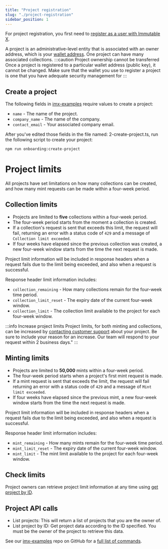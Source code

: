 ```yaml
---
title: "Project registration"
slug: "./project-registration"
sidebar_position: 1
---
```

For project registration, you first need to [register as a user with Immutable X](../getting-started-guide.md#register-a-user-account).

A project is an administrative-level entity that is associated with an owner address, which is your [wallet address](../getting-started-guide.md#wallet). One project can have many associated collections. 
:::caution Project ownership cannot be transferred
Once a project is registered to a particular wallet address (public key), it cannot be changed. Make sure that the wallet you use to register a project is one that you have adequate security management for
:::
## Create a project
The following fields in [imx-examples](https://github.com/immutable/imx-examples/blob/main/docs/onboarding.md) require values to create a project:
- `name` - The name of the project.
- `company_name` - The name of the company.
- `contact_email` - Your associated company email.

After you've edited those fields in the file named: 2-create-project.ts, run the following script to create your project:
```bash title="Create a project"
npm run onboarding:create-project
```
# Project limits
All projects have set limitations on how many collections can be created, and how many mint requests can be made within a four-week period. 

## Collection limits
- Projects are limited to **five** collections within a four-week period.
- The four-week period starts from the moment a collection is created.
- If a collection's request is sent that exceeds this limit, the request will fail, returning an error with a status code of `429` and a message of `Collection limit exceeded`.
- If four weeks have elapsed since the previous collection was created, a new four-week window starts from the time the next request is made.

Project limit information will be included in response headers when a request fails due to the limit being exceeded, and also when a request is successful.

Response header limit information includes:
- `collection_remaining` - How many collections remain for the four-week time period.
- `collection_limit_reset` - The expiry date of the current four-week window.
- `collection_limit` - The collection limit available to the project for each four-week window.

:::info Increase project limits
Project limits, for both minting and collections, can be increased by [contacting customer support](https://support.immutable.com/hc/en-us/requests/new) about your project. Be sure to include your reason for an increase. Our team will respond to your request within 2 business days."
:::
## Minting limits
- Projects are limited to **50,000** mints within a four-week period.
- The four-week period starts when a project's first mint request is made.
- If a mint request is sent that exceeds the limit, the request will fail returning an error with a status code of `429` and a message of `Mint limit exceeded`.
- If four weeks have elapsed since the previous mint, a new four-week window starts from the time the next request is made.

Project limit information will be included in response headers when a request fails due to the limit being exceeded, and also when a request is successful.

Response header limit information includes:
- `mint_remaining` - How many mints remain for the four-week time period.
- `mint_limit_reset` - The expiry date of the current four-week window.
- `mint_limit` - The mint limit available to the project for each four-week window.

## Check limits
Project owners can retrieve project limit information at any time using [get project by ID](https://github.com/immutable/imx-examples/blob/main/docs/administration.md#get-a-project-by-id).  

## Project API calls
- List projects: This will return a list of projects that you are the owner of.
- List project by ID: Get project data according to the ID specified. You must be the owner of the project to retrieve this data.

See our [imx-examples](https://github.com/immutable/imx-examples) repo on GitHub for a [full list of commands](https://github.com/immutable/imx-examples/blob/main/package.json).